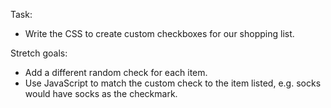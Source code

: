 Task:
- Write the CSS to create custom checkboxes for our shopping list.

Stretch goals: 
- Add a different random check for each item.
- Use JavaScript to match the custom check to the item listed, e.g. socks would have socks as the checkmark.
